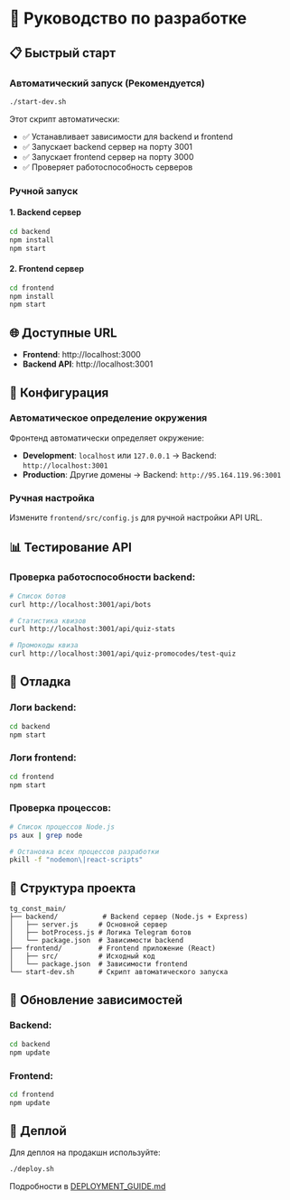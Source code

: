# 🚀 Руководство по разработке

## 📋 Быстрый старт

### Автоматический запуск (Рекомендуется)
```bash
./start-dev.sh
```

Этот скрипт автоматически:
- ✅ Устанавливает зависимости для backend и frontend
- ✅ Запускает backend сервер на порту 3001
- ✅ Запускает frontend сервер на порту 3000
- ✅ Проверяет работоспособность серверов

### Ручной запуск

#### 1. Backend сервер
```bash
cd backend
npm install
npm start
```

#### 2. Frontend сервер
```bash
cd frontend
npm install
npm start
```

## 🌐 Доступные URL

- **Frontend**: http://localhost:3000
- **Backend API**: http://localhost:3001

## 🔧 Конфигурация

### Автоматическое определение окружения
Фронтенд автоматически определяет окружение:
- **Development**: `localhost` или `127.0.0.1` → Backend: `http://localhost:3001`
- **Production**: Другие домены → Backend: `http://95.164.119.96:3001`

### Ручная настройка
Измените `frontend/src/config.js` для ручной настройки API URL.

## 📊 Тестирование API

### Проверка работоспособности backend:
```bash
# Список ботов
curl http://localhost:3001/api/bots

# Статистика квизов
curl http://localhost:3001/api/quiz-stats

# Промокоды квиза
curl http://localhost:3001/api/quiz-promocodes/test-quiz
```

## 🐛 Отладка

### Логи backend:
```bash
cd backend
npm start
```

### Логи frontend:
```bash
cd frontend
npm start
```

### Проверка процессов:
```bash
# Список процессов Node.js
ps aux | grep node

# Остановка всех процессов разработки
pkill -f "nodemon\|react-scripts"
```

## 📁 Структура проекта

```
tg_const_main/
├── backend/           # Backend сервер (Node.js + Express)
│   ├── server.js     # Основной сервер
│   ├── botProcess.js # Логика Telegram ботов
│   └── package.json  # Зависимости backend
├── frontend/         # Frontend приложение (React)
│   ├── src/          # Исходный код
│   └── package.json  # Зависимости frontend
└── start-dev.sh      # Скрипт автоматического запуска
```

## 🔄 Обновление зависимостей

### Backend:
```bash
cd backend
npm update
```

### Frontend:
```bash
cd frontend
npm update
```

## 🚀 Деплой

Для деплоя на продакшн используйте:
```bash
./deploy.sh
```

Подробности в [DEPLOYMENT_GUIDE.md](./DEPLOYMENT_GUIDE.md) 